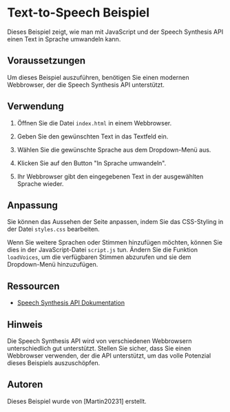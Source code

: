 # Text-to-Speech Beispiel

Dieses Beispiel zeigt, wie man mit JavaScript und der Speech Synthesis API einen Text in Sprache umwandeln kann.

## Voraussetzungen

Um dieses Beispiel auszuführen, benötigen Sie einen modernen Webbrowser, der die Speech Synthesis API unterstützt.

## Verwendung

1. Öffnen Sie die Datei `index.html` in einem Webbrowser.

2. Geben Sie den gewünschten Text in das Textfeld ein.

3. Wählen Sie die gewünschte Sprache aus dem Dropdown-Menü aus.

4. Klicken Sie auf den Button "In Sprache umwandeln".

5. Ihr Webbrowser gibt den eingegebenen Text in der ausgewählten Sprache wieder.

## Anpassung

Sie können das Aussehen der Seite anpassen, indem Sie das CSS-Styling in der Datei `styles.css` bearbeiten.

Wenn Sie weitere Sprachen oder Stimmen hinzufügen möchten, können Sie dies in der JavaScript-Datei `script.js` tun. Ändern Sie die Funktion `loadVoices`, um die verfügbaren Stimmen abzurufen und sie dem Dropdown-Menü hinzuzufügen.

## Ressourcen

- [Speech Synthesis API Dokumentation](https://developer.mozilla.org/en-US/docs/Web/API/SpeechSynthesis)

## Hinweis

Die Speech Synthesis API wird von verschiedenen Webbrowsern unterschiedlich gut unterstützt. Stellen Sie sicher, dass Sie einen Webbrowser verwenden, der die API unterstützt, um das volle Potenzial dieses Beispiels auszuschöpfen.

## Autoren

Dieses Beispiel wurde von [Martin20231] erstellt.
